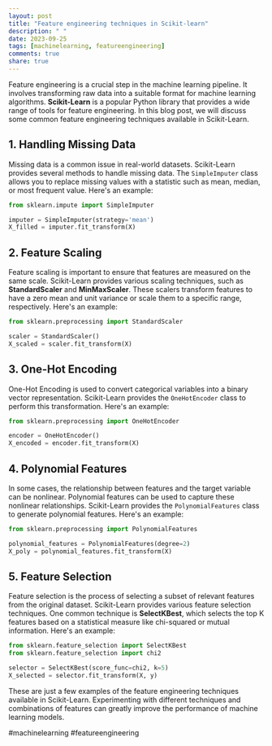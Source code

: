 ```yaml
---
layout: post
title: "Feature engineering techniques in Scikit-learn"
description: " "
date: 2023-09-25
tags: [machinelearning, featureengineering]
comments: true
share: true
---
```


Feature engineering is a crucial step in the machine learning pipeline. It involves transforming raw data into a suitable format for machine learning algorithms. **Scikit-Learn** is a popular Python library that provides a wide range of tools for feature engineering. In this blog post, we will discuss some common feature engineering techniques available in Scikit-Learn.

## 1. Handling Missing Data

Missing data is a common issue in real-world datasets. Scikit-Learn provides several methods to handle missing data. The `SimpleImputer` class allows you to replace missing values with a statistic such as mean, median, or most frequent value. Here's an example:

```python
from sklearn.impute import SimpleImputer

imputer = SimpleImputer(strategy='mean')
X_filled = imputer.fit_transform(X)
```

## 2. Feature Scaling

Feature scaling is important to ensure that features are measured on the same scale. Scikit-Learn provides various scaling techniques, such as **StandardScaler** and **MinMaxScaler**. These scalers transform features to have a zero mean and unit variance or scale them to a specific range, respectively. Here's an example:

```python
from sklearn.preprocessing import StandardScaler

scaler = StandardScaler()
X_scaled = scaler.fit_transform(X)
```

## 3. One-Hot Encoding

One-Hot Encoding is used to convert categorical variables into a binary vector representation. Scikit-Learn provides the `OneHotEncoder` class to perform this transformation. Here's an example:

```python
from sklearn.preprocessing import OneHotEncoder

encoder = OneHotEncoder()
X_encoded = encoder.fit_transform(X)
```

## 4. Polynomial Features

In some cases, the relationship between features and the target variable can be nonlinear. Polynomial features can be used to capture these nonlinear relationships. Scikit-Learn provides the `PolynomialFeatures` class to generate polynomial features. Here's an example:

```python
from sklearn.preprocessing import PolynomialFeatures

polynomial_features = PolynomialFeatures(degree=2)
X_poly = polynomial_features.fit_transform(X)
```

## 5. Feature Selection

Feature selection is the process of selecting a subset of relevant features from the original dataset. Scikit-Learn provides various feature selection techniques. One common technique is **SelectKBest**, which selects the top K features based on a statistical measure like chi-squared or mutual information. Here's an example:

```python
from sklearn.feature_selection import SelectKBest
from sklearn.feature_selection import chi2

selector = SelectKBest(score_func=chi2, k=5)
X_selected = selector.fit_transform(X, y)
```

These are just a few examples of the feature engineering techniques available in Scikit-Learn. Experimenting with different techniques and combinations of features can greatly improve the performance of machine learning models.

#machinelearning #featureengineering